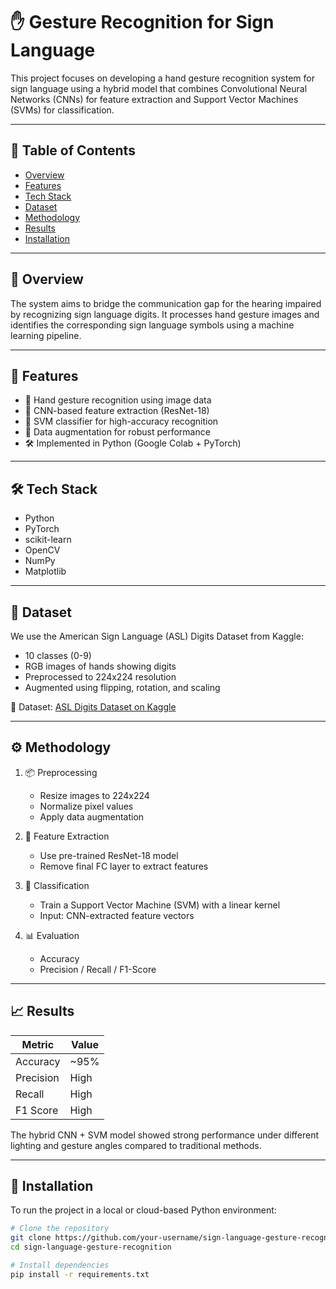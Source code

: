# ✋ Gesture Recognition for Sign Language

This project focuses on developing a hand gesture recognition system for sign language using a hybrid model that combines Convolutional Neural Networks (CNNs) for feature extraction and Support Vector Machines (SVMs) for classification.

---

## 📌 Table of Contents

- [Overview](#-overview)
- [Features](#-features)
- [Tech Stack](#-tech-stack)
- [Dataset](#-dataset)
- [Methodology](#-methodology)
- [Results](#-results)
- [Installation](#-installation)

---

## 🧠 Overview

The system aims to bridge the communication gap for the hearing impaired by recognizing sign language digits. It processes hand gesture images and identifies the corresponding sign language symbols using a machine learning pipeline.

---

## 🚀 Features

- 📸 Hand gesture recognition using image data
- 🧠 CNN-based feature extraction (ResNet-18)
- 🎯 SVM classifier for high-accuracy recognition
- 🔄 Data augmentation for robust performance
- 🛠️ Implemented in Python (Google Colab + PyTorch)

---

## 🛠️ Tech Stack

- Python
- PyTorch
- scikit-learn
- OpenCV
- NumPy
- Matplotlib

---

## 📂 Dataset

We use the American Sign Language (ASL) Digits Dataset from Kaggle:

- 10 classes (0-9)
- RGB images of hands showing digits
- Preprocessed to 224x224 resolution
- Augmented using flipping, rotation, and scaling

🔗 Dataset: [ASL Digits Dataset on Kaggle](https://www.kaggle.com/datamunge/sign-language-mnist)

---

## ⚙️ Methodology

1. 📦 Preprocessing
   - Resize images to 224x224
   - Normalize pixel values
   - Apply data augmentation

2. 🧠 Feature Extraction
   - Use pre-trained ResNet-18 model
   - Remove final FC layer to extract features

3. 🧪 Classification
   - Train a Support Vector Machine (SVM) with a linear kernel
   - Input: CNN-extracted feature vectors

4. 📊 Evaluation
   - Accuracy
   - Precision / Recall / F1-Score

---

## 📈 Results

| Metric     | Value      |
|------------|------------|
| Accuracy   | ~95%       |
| Precision  | High       |
| Recall     | High       |
| F1 Score   | High       |

The hybrid CNN + SVM model showed strong performance under different lighting and gesture angles compared to traditional methods.

---

## 🧪 Installation

To run the project in a local or cloud-based Python environment:

```bash
# Clone the repository
git clone https://github.com/your-username/sign-language-gesture-recognition.git
cd sign-language-gesture-recognition

# Install dependencies
pip install -r requirements.txt
